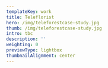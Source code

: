 ```yaml
---
templateKey: work
title: Teleflorist
hero: /img/teleforestcase-study.jpg
thumb: /img/teleforestcase-study.jpg
intro: tbc
description: ''
weighting: 0
previewType: lightbox
thumbnailAlignment: center
---
```



